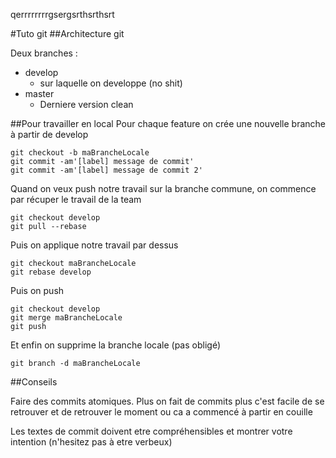 qerrrrrrrrgsergsrthsrthsrt

#Tuto git
##Architecture git

Deux branches : 

- develop
	- sur laquelle on developpe (no shit)
- master
	- Derniere version clean

##Pour travailler en local
Pour chaque feature on crée une nouvelle branche à partir de develop
	
	git checkout -b maBrancheLocale
	git commit -am'[label] message de commit'
	git commit -am'[label] message de commit 2'
	
Quand on veux push notre travail sur la branche commune, on commence par récuper le travail de la team
	
	git checkout develop
	git pull --rebase
	
Puis on applique notre travail par dessus

	git checkout maBrancheLocale
	git rebase develop
	
Puis on push

	git checkout develop
	git merge maBrancheLocale
	git push
	
Et enfin on supprime la branche locale (pas obligé)

	git branch -d maBrancheLocale
	
##Conseils

Faire des commits atomiques. Plus on fait de commits plus c'est facile de se retrouver et de retrouver le moment ou ca a commencé à partir en couille

Les textes de commit doivent etre compréhensibles et montrer votre intention (n'hesitez pas à etre verbeux)


	